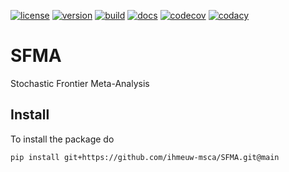 [![license](https://img.shields.io/pypi/l/SFMA)](https://github.com/ihmeuw-msca/SFMA/blob/main/LICENSE)
[![version](https://img.shields.io/pypi/v/SFMA)](https://pypi.org/project/SFMA)
[![build](https://img.shields.io/github/actions/workflow/status/ihmeuw-msca/SFMA/build.yml?branch=main)](https://github.com/ihmeuw-msca/SFMA/actions)
[![docs](https://img.shields.io/badge/docs-here-green)](https://ihmeuw-msca.github.io/SFMA)
[![codecov](https://img.shields.io/codecov/c/github/ihmeuw-msca/SFMA)](https://codecov.io/gh/ihmeuw-msca/SFMA)
[![codacy](https://img.shields.io/codacy/grade/ae72a07785f5469eac234d1f6bdf555f)](https://app.codacy.com/gh/ihmeuw-msca/SFMA/dashboard?utm_source=gh&utm_medium=referral&utm_content=&utm_campaign=Badge_grade)


# SFMA
Stochastic Frontier Meta-Analysis

## Install
To install the package do
```
pip install git+https://github.com/ihmeuw-msca/SFMA.git@main
```

